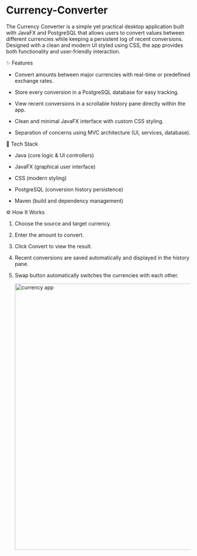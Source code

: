 # Currency-Converter
The Currency Converter is a simple yet practical desktop application built with JavaFX and PostgreSQL that allows users to convert values between different currencies while keeping a persistent log of recent conversions. Designed with a clean and modern UI styled using CSS, the app provides both functionality and user-friendly interaction.

✨ Features

  - Convert amounts between major currencies with real-time or predefined exchange rates.
  
  - Store every conversion in a PostgreSQL database for easy tracking.
  
  - View recent conversions in a scrollable history pane directly within the app.
  
  - Clean and minimal JavaFX interface with custom CSS styling.
  
  - Separation of concerns using MVC architecture (UI, services, database).

📂 Tech Stack

  - Java (core logic & UI controllers)
  
  - JavaFX (graphical user interface)
  
  - CSS (modern styling)
  
  - PostgreSQL (conversion history persistence)
  
  - Maven (build and dependency management)

⚙️ How It Works

  1. Choose the source and target currency.
  
  2. Enter the amount to convert.
  
  3. Click Convert to view the result.
  
  4. Recent conversions are saved automatically and displayed in the history pane.
     
  5. Swap button automatically switches the currencies with each other.

     <img width="1432" height="726" alt="currency app " src="https://github.com/user-attachments/assets/01ce1443-b7c5-421b-97d7-57e208f68425" />




     
